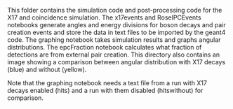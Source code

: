 This folder contains the simulation code and post-processing code for the X17 and coincidence simulation. The x17events and RoseIPCEvents notebooks generate angles
and energy divisions for boson decays and pair creation events and store the data in text files to be imported by the geant4 code. The graphing notebook takes
simulation results and graphs angular distributions. The epcFraction notebook calculates what fraction of detections are from external pair creation. This directory also contains an image showing a comparison between angular distribution with X17 decays (blue) and without (yellow).

Note that the graphing notebook needs a text file from a run with X17 decays enabled (hits) and a run with them disabled (hitswithout) for comparison.
